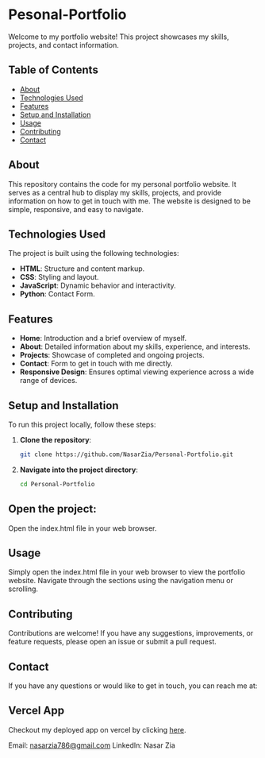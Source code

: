 # Pesonal-Portfolio

Welcome to my portfolio website! This project showcases my skills, projects, and contact information.

## Table of Contents

- [About](#about)
- [Technologies Used](#technologies-used)
- [Features](#features)
- [Setup and Installation](#setup-and-installation)
- [Usage](#usage)
- [Contributing](#contributing)
- [Contact](#contact)

## About

This repository contains the code for my personal portfolio website. It serves as a central hub to display my skills, projects, and provide information on how to get in touch with me. The website is designed to be simple, responsive, and easy to navigate.

## Technologies Used

The project is built using the following technologies:

- **HTML**: Structure and content markup.
- **CSS**: Styling and layout.
- **JavaScript**: Dynamic behavior and interactivity.
- **Python**: Contact Form.


## Features

- **Home**: Introduction and a brief overview of myself.
- **About**: Detailed information about my skills, experience, and interests.
- **Projects**: Showcase of completed and ongoing projects.
- **Contact**: Form to get in touch with me directly.
- **Responsive Design**: Ensures optimal viewing experience across a wide range of devices.

## Setup and Installation

To run this project locally, follow these steps:

1. **Clone the repository**:
   ```bash
   git clone https://github.com/NasarZia/Personal-Portfolio.git

2. **Navigate into the project directory**:

    ```bash
    cd Personal-Portfolio

## Open the project:

Open the index.html file in your web browser.

## Usage
Simply open the index.html file in your web browser to view the portfolio website. Navigate through the sections using the navigation menu or scrolling.

## Contributing
Contributions are welcome! If you have any suggestions, improvements, or feature requests, please open an issue or submit a pull request.

## Contact
If you have any questions or would like to get in touch, you can reach me at:

## Vercel App
Checkout my deployed app on vercel by clicking [here](https://portfolio-nasarzia.vercel.app/).

Email: nasarzia786@gmail.com
LinkedIn: Nasar Zia


